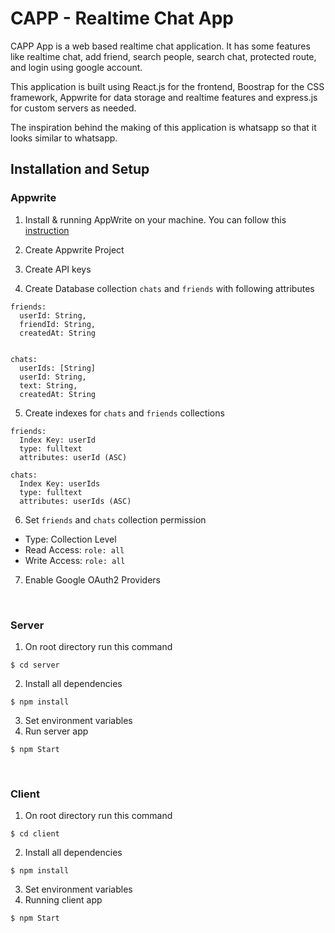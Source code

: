 # CAPP - Realtime Chat App

CAPP App is a web based realtime chat application. It has some features like realtime chat, add friend, search people, search chat, protected route, and login using google account.

This application is built using React.js for the frontend, Boostrap for the CSS framework, Appwrite for data storage and realtime features and express.js for custom servers as needed.

The inspiration behind the making of this application is whatsapp so that it looks similar to whatsapp.

## Installation and Setup

### Appwrite

1. Install & running AppWrite on your machine. You can follow this [instruction](https://appwrite.io/docs/installation)

2. Create Appwrite Project

3. Create API keys

4. Create Database collection `chats` and `friends` with following attributes

```
friends:
  userId: String,
  friendId: String,
  createdAt: String


chats:
  userIds: [String]
  userId: String,
  text: String,
  createdAt: String
```

5. Create indexes for `chats` and `friends` collections

```
friends:
  Index Key: userId
  type: fulltext
  attributes: userId (ASC)

chats:
  Index Key: userIds
  type: fulltext
  attributes: userIds (ASC)
```

6. Set `friends` and `chats` collection permission

- Type: Collection Level
- Read Access: `role: all`
- Write Access: `role: all`

7. Enable Google OAuth2 Providers

&nbsp;

### Server

1. On root directory run this command

```
$ cd server
```

2. Install all dependencies

```
$ npm install
```

3. Set environment variables
4. Run server app

```
$ npm Start
```

&nbsp;

### Client

1. On root directory run this command

```
$ cd client
```

2. Install all dependencies

```
$ npm install
```

3. Set environment variables
4. Running client app

```
$ npm Start
```
